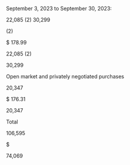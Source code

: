 September 3, 2023 to September 30, 2023:

22,085  (2)
30,299

(2)

$  178.99

22,085  (2)

30,299

Open market and privately negotiated purchases

20,347

$  176.31

20,347

Total

106,595

$

74,069